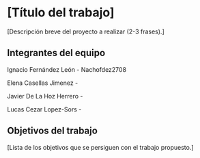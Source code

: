# [Título del trabajo]

[Descripción breve del proyecto a realizar (2-3 frases).]

## Integrantes del equipo

Ignacio Fernández León - Nachofdez2708

Elena Casellas Jimenez - 

Javier De La Hoz Herrero - 

Lucas Cezar Lopez-Sors - 

## Objetivos del trabajo

[Lista de los objetivos que se persiguen con el trabajo propuesto.]
